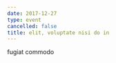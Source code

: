 ```yaml
---
date: 2017-12-27
type: event
cancelled: false
title: elit, voluptate nisi do in
---
```

fugiat commodo